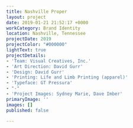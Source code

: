 ```yaml
---
title: Nashville Proper
layout: project
date: 2019-01-21 21:52:17 +0000
workCategory: Brand Identity
location: Nashville, Tennessee
projectDate: 2019
projectColor: "#000000"
lightText: true
projectDetails:
- 'Team: Visual Creatives, Inc.'
- 'Art Direction: David Gurr'
- 'Design: David Gurr'
- 'Printing: Life and Limb Printing (apparel)'
- 'Typeface: GT Pressura'
- "-"
- 'Project Images: Sydney Marie, Dave Imber'
primaryImage: ''
images: []
published: false

---
```

